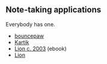 ## Note-taking applications

Everybody has one.

* [bouncepaw](https://melanocarpa.lesarbr.es)
* [Kartik](https://git.sr.ht/~akkartik/pensieve.love)
* [Lion c. 2003](https://users.speakeasy.net/~lion/nb/) (ebook)
* [Lion](https://communitywiki.org/wiki/MiniCubes)
